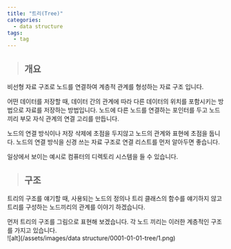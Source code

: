 ```yaml
---
title: "트리(Tree)"
categories:
  - data structure
tags:
  - tag
---
```

> ## 개요

비선형 자료 구조로 노드를 연결하여 계층적 관계를 형성하는 자료 구조 입니다.

어떤 데이터를 저장할 때,
데이터 간의 관계에 따라 다른 데이터의 위치를 포함시키는 방법으로 자료를 저장하는 방법입니다.
노드에 다른 노드를 연결하는 포인터를 두고 노드끼리 부모 자식 관계의 연결 고리를 만듭니다.

노드의 연결 방식이나 저장 삭제에 초점을 두지않고 노드의 관계와 표현에 초점을 둡니다.
노드의 연결 방식을 신경 쓰는 자료 구조로 연결 리스트를 먼저 알아두면 좋습니다.

일상에서 보이는 예시로 컴퓨터의 디렉토리 시스템을 들 수 있습니다.
> ## 구조

트리의 구조를 얘기할 때,
사용되는 노드의 정의나 트리 클래스의 함수를 얘기하지 않고
트리를 구성하는 노드끼리의 관계를 이야기 하겠습니다.

먼저 트리의 구조를 그림으로 표현해 보겠습니다.
각 노드 끼리는 이러한 계층적인 구조를 가지고 있습니다.<br>
![alt](/assets/images/data structure/0001-01-01-tree/1.png)<br>

